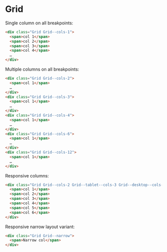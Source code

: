 # Grid

Single column on all breakpoints:

```html
<div class="Grid Grid--cols-1">
  <span>col 1</span>
  <span>col 2</span>
  <span>col 3</span>
  <span>col 4</span>
  …
</div>
```

Multiple columns on all breakpoints:

```html
<div class="Grid Grid--cols-2">
  <span>col 1</span>
  …
</div>
<div class="Grid Grid--cols-3">
  <span>col 1</span>
  …
</div>
<div class="Grid Grid--cols-4">
  <span>col 1</span>
  …
</div>
<div class="Grid Grid--cols-6">
  <span>col 1</span>
  …
</div>
<div class="Grid Grid--cols-12">
  <span>col 1</span>
  …
</div>
```

Responsive columns:

```html
<div class="Grid Grid--cols-2 Grid--tablet--cols-3 Grid--desktop--cols-4">
  <span>col 1</span>
  <span>col 2</span>
  <span>col 3</span>
  <span>col 4</span>
  <span>col 5</span>
  <span>col 6</span>
</div>
```

Responsive narrow layout variant:

```html
<div class="Grid Grid--narrow">
  <span>Narrow col</span>
</div>
```

